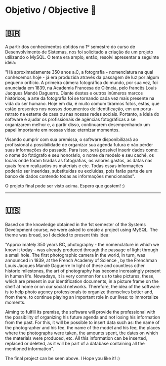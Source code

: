 # Objetivo / Objective 💭

# 🇧🇷
A partir dos conhecimentos obtidos no 1º semestre do curso de Desenvolvimento de Sistemas, nos foi solicitado a criação de um projeto utilizando o MySQL. O tema era amplo, então, resolvi apresentar a seguinte ideia:

"Há aproximadamente 350 anos a.C, a fotografia - nomenclatura na qual conhecemos hoje - já era produzida através da passagem de luz por algum pequeno orifício. A primeira câmera fotográfica do mundo, por sua vez, foi anunciada em 1839, na Academia Francesa de Ciência, pelo francês Louis Jacques Mandé Daguerre. Diante destes e outros inúmeros marcos históricos, a arte da fotografia foi se tornando cada vez mais presente na vida do ser humano.
Hoje em dia, é muito comum tirarmos fotos, estas, que estão presentes nos nossos documentos de identificação, em um porta-retrato na estante de casa ou nas nossas redes sociais. Portanto, a ideia do software é ajudar os profissionais de agências fotográficas a se organizarem melhor e, a partir disso, continuarem desempenhando um papel importante em nossas vidas: eternizar momentos.

Visando cumprir com sua premissa, o software disponibilizará ao profissional a possibilidade de organizar sua agenda futura e não perder suas informações do passado. Para isso, será possível inserir dados como: o nome do fotógrafo e seu honorário, o nome da modelo e seu cachê, os locais onde foram tiradas as fotografias, os valores gastos, as datas nas quais foram realizados os materiais e etc. Todas essas informações poderão ser inseridas, substituídas ou excluídas, pois farão parte de um banco de dados contendo todas as informações mencionadas".

O projeto final pode ser visto acima. Espero que gostem! :)

-----------------------------------------------------------------------------------------------------------------------------------------------------------

# 🇺🇸
Based on the knowledge obtained in the 1st semester of the Systems Development course, we were asked to create a project using MySQL. The theme was broad, so I decided to present this idea:

"Approximately 350 years BC, photography - the nomenclature in which we know it today - was already produced through the passage of light through a small hole. The first photographic camera in the world, in turn, was announced in 1839, at the French Academy of Science , by the Frenchman Louis Jacques Mandé Daguerre In light of these and countless other historic milestones, the art of photography has become increasingly present in human life.
Nowadays, it is very common for us to take pictures, these, which are present in our identification documents, in a picture frame on the shelf at home or on our social networks. Therefore, the idea of the software is to help photo agency professionals to organize themselves better and, from there, to continue playing an important role in our lives: to immortalize moments.

Aiming to fulfill its premise, the software will provide the professional with the possibility of organizing his future agenda and not losing his information from the past. For this, it will be possible to insert data such as: the name of the photographer and his fee, the name of the model and his fee, the places where the photographs were taken, the amounts spent, the dates on which the materials were produced, etc. All this information can be inserted, replaced or deleted, as it will be part of a database containing all the mentioned information".

The final project can be seen above. I Hope you like it! :)
